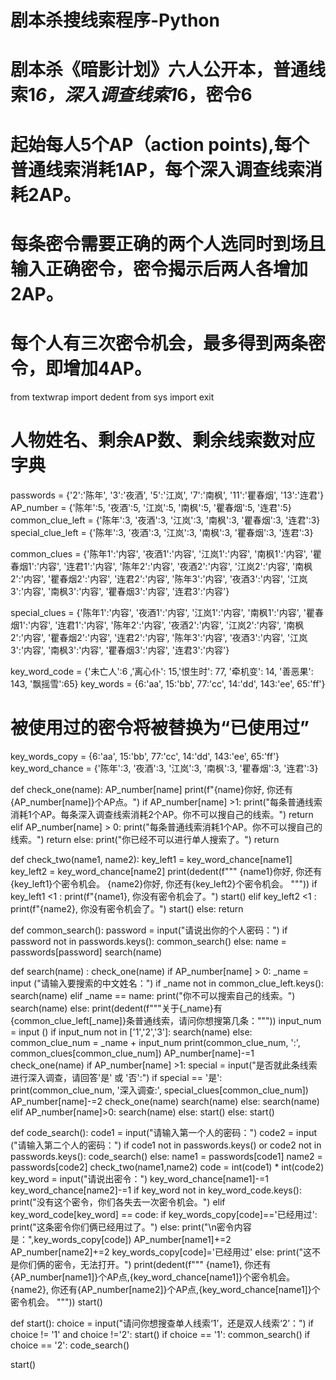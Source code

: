 # 剧本杀搜线索程序-Python
# 剧本杀《暗影计划》六人公开本，普通线索1*6，深入调查线索1*6，密令6
# 起始每人5个AP（action points),每个普通线索消耗1AP，每个深入调查线索消耗2AP。
# 每条密令需要正确的两个人选同时到场且输入正确密令，密令揭示后两人各增加2AP。
# 每个人有三次密令机会，最多得到两条密令，即增加4AP。

from textwrap import dedent
from sys import exit
 
# 人物姓名、剩余AP数、剩余线索数对应字典
passwords = {'2':'陈年', '3':'夜酒', '5':'江岚', '7':'南枫', '11':'瞿春烟', '13':'连君'}
AP_number = {'陈年':5, '夜酒':5, '江岚':5, '南枫':5, '瞿春烟':5, '连君':5}
common_clue_left = {'陈年':3, '夜酒':3, '江岚':3, '南枫':3, '瞿春烟':3, '连君':3}
special_clue_left = {'陈年':3, '夜酒':3, '江岚':3, '南枫':3, '瞿春烟':3, '连君':3}

common_clues = {'陈年1':'内容', '夜酒1':'内容', '江岚1':'内容', '南枫1':'内容', '瞿春烟1':'内容', '连君1':'内容',
                '陈年2':'内容', '夜酒2':'内容', '江岚2':'内容', '南枫2':'内容', '瞿春烟2':'内容', '连君2':'内容',
                '陈年3':'内容', '夜酒3':'内容', '江岚3':'内容', '南枫3':'内容', '瞿春烟3':'内容', '连君3':'内容'}

special_clues = {'陈年1':'内容', '夜酒1':'内容', '江岚1':'内容', '南枫1':'内容', '瞿春烟1':'内容', '连君1':'内容',
                 '陈年2':'内容', '夜酒2':'内容', '江岚2':'内容', '南枫2':'内容', '瞿春烟2':'内容', '连君2':'内容',
                 '陈年3':'内容', '夜酒3':'内容', '江岚3':'内容', '南枫3':'内容', '瞿春烟3':'内容', '连君3':'内容'}

key_word_code = {'未亡人':6 ,'离心仆': 15,'恨生时': 77, '牵机变': 14, '善恶果': 143, '飘摇雪':65}
key_words = {6:'aa', 15:'bb', 77:'cc', 14:'dd', 143:'ee', 65:'ff'}
# 被使用过的密令将被替换为“已使用过”
key_words_copy = {6:'aa', 15:'bb', 77:'cc', 14:'dd', 143:'ee', 65:'ff'}
key_word_chance = {'陈年':3, '夜酒':3, '江岚':3, '南枫':3, '瞿春烟':3, '连君':3}


def check_one(name):
    AP_number[name]
    print(f"{name}你好, 你还有{AP_number[name]}个AP点。")
    if AP_number[name] >1:
        print("每条普通线索消耗1个AP。每条深入调查线索消耗2个AP。你不可以搜自己的线索。")
        return
    elif AP_number[name] > 0:
       print("每条普通线索消耗1个AP。你不可以搜自己的线索。")
       return 
    else:
        print("你已经不可以进行单人搜索了。")
        return

def check_two(name1, name2):
    key_left1 = key_word_chance[name1]
    key_left2 = key_word_chance[name2]
    print(dedent(f"""
        {name1}你好, 你还有{key_left1}个密令机会。
        {name2}你好, 你还有{key_left2}个密令机会。
        """))
    if key_left1 <1 :
        print(f"{name1}, 你没有密令机会了。")
        start()
    elif key_left2 <1 :
        print(f"{name2}, 你没有密令机会了。")
        start()
    else:
        return
    
def common_search():
    password = input("请说出你的个人密码：")
    if password not in passwords.keys():
        common_search()
    else:
        name = passwords[password]
        search(name)
        
def search(name) :
    check_one(name)
    if AP_number[name] > 0:
        _name = input ("请输入要搜索的中文姓名：")
        if _name not in common_clue_left.keys():
            search(name)
        elif _name == name:
            print("你不可以搜索自己的线索。")
            search(name)
        else:
            print(dedent(f"""关于{_name}有{common_clue_left[_name]}条普通线索，请问你想搜第几条："""))
            input_num = input ()
            if input_num not in ['1','2','3']:
                search(name)
            else:
                common_clue_num = _name + input_num
                print(common_clue_num, ':', common_clues[common_clue_num])
                AP_number[name]-=1
                check_one(name)
                if AP_number[name] >1:
                    special = input("是否就此条线索进行深入调查，请回答'是' 或 '否':")
                    if special == '是':
                        print(common_clue_num, '深入调查:', special_clues[common_clue_num])
                        AP_number[name]-=2
                        check_one(name)
                        search(name)
                    else:
                        search(name)
                elif AP_number[name]>0:
                    search(name)
                else:
                    start()
    else:
        start()    

def code_search():
    code1 = input("请输入第一个人的密码：")
    code2 = input ("请输入第二个人的密码：")
    if code1 not in passwords.keys() or code2 not in passwords.keys():
        code_search()
    else:
        name1 = passwords[code1]
        name2 = passwords[code2]
        check_two(name1,name2)
        code = int(code1) * int(code2)
        key_word = input("请说出密令：")
        key_word_chance[name1]-=1
        key_word_chance[name2]-=1
        if key_word not in key_word_code.keys():
            print("没有这个密令，你们各失去一次密令机会。")
        elif key_word_code[key_word] == code:
            if key_words_copy[code]=='已经用过':
                print("这条密令你们俩已经用过了。")
            else:
                print("\n密令内容是：",key_words_copy[code])
                AP_number[name1]+=2
                AP_number[name2]+=2
                key_words_copy[code]='已经用过'
        else:
            print("这不是你们俩的密令，无法打开。")
        print(dedent(f"""
            {name1}, 你还有{AP_number[name1]}个AP点,{key_word_chance[name1]}个密令机会。
            {name2}, 你还有{AP_number[name2]}个AP点,{key_word_chance[name1]}个密令机会。
            """))
    start() 


def start():
    choice = input("请问你想搜查单人线索‘1’，还是双人线索‘2’：")
    if choice != '1' and choice !='2':
        start()
    if choice == '1':
        common_search()
    if choice == '2':
        code_search()

start()
